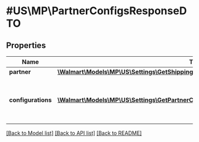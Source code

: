 # #US\MP\PartnerConfigsResponseDTO

## Properties

Name | Type | Description | Notes
------------ | ------------- | ------------- | -------------
**partner** | [**\Walmart\Models\MP\US\Settings\GetShippingConfigurations200ResponsePartner**](GetShippingConfigurations200ResponsePartner.md) |  | [optional]
**configurations** | [**\Walmart\Models\MP\US\Settings\GetPartnerConfigurations200ResponseConfigurationsInner[]**](GetPartnerConfigurations200ResponseConfigurationsInner.md) | List of seller configurations like Seller Account & feed throttling values | [optional]


[[Back to Model list]](../) [[Back to API list]](../../Api/US/MP) [[Back to README]](../../README.md)
